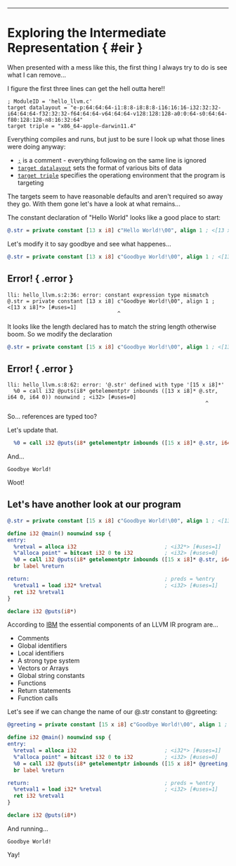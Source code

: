 
----

# Exploring the Intermediate Representation { #eir }

When presented with a mess like this, the first thing I always
try to do is see what I can remove...

I figure the first three lines can get the hell outta here!!

~~~{ .llvm .leave }
; ModuleID = 'hello_llvm.c'
target datalayout = "e-p:64:64:64-i1:8:8-i8:8:8-i16:16:16-i32:32:32-i64:64:64-f32:32:32-f64:64:64-v64:64:64-v128:128:128-a0:0:64-s0:64:64-f80:128:128-n8:16:32:64"
target triple = "x86_64-apple-darwin11.4"
~~~

Everything compiles and runs, but just to be sure I look up what
those lines were doing anyway:

* [`;`](http://llvm.org/docs/LangRef.html) is a comment - everything following on the same line is ignored
* [`target datalayout`](http://llvm.org/docs/LangRef.html) sets the format of various bits of data
* [`target triple`](http://llvm.org/docs/CommandGuide/llc.html) specifies the operationg environment that the program is targeting

The targets seem to have reasonable defaults and aren't required so away they go.
With them gone let's have a look at what remains...


The constant declaration of "Hello World" looks like a good place to start:

```llvm
@.str = private constant [13 x i8] c"Hello World!\00", align 1 ; <[13 x i8]*> [#uses=1]
```

Let's modify it to say goodbye and see what happenes...

```llvm
@.str = private constant [13 x i8] c"Goodbye World!\00", align 1 ; <[13 x i8]*> [#uses=1]
```

## Error! { .error }

```text
lli: hello_llvm.s:2:36: error: constant expression type mismatch
@.str = private constant [13 x i8] c"Goodbye World!\00", align 1 ; <[13 x i8]*> [#uses=1]
                                   ^
```

It looks like the length declared has to match the string length otherwise boom.
So we modify the declaration

```llvm
@.str = private constant [15 x i8] c"Goodbye World!\00", align 1 ; <[13 x i8]*> [#uses=1]
```

## Error! { .error }

```text
lli: hello_llvm.s:8:62: error: '@.str' defined with type '[15 x i8]*'
  %0 = call i32 @puts(i8* getelementptr inbounds ([13 x i8]* @.str, i64 0, i64 0)) nounwind ; <i32> [#uses=0]
                                                               ^
```

So... references are typed too?

Let's update that.

```llvm
  %0 = call i32 @puts(i8* getelementptr inbounds ([15 x i8]* @.str, i64 0, i64 0)) nounwind ; <i32> [#uses=0]
```

And...

```text
Goodbye World!
```

Woot!

## Let's have another look at our program

```llvm
@.str = private constant [15 x i8] c"Goodbye World!\00", align 1 ; <[13 x i8]*> [#uses=1]

define i32 @main() nounwind ssp {
entry:
  %retval = alloca i32                            ; <i32*> [#uses=1]
  %"alloca point" = bitcast i32 0 to i32          ; <i32> [#uses=0]
  %0 = call i32 @puts(i8* getelementptr inbounds ([15 x i8]* @.str, i64 0, i64 0)) nounwind ; <i32> [#uses=0]
  br label %return

return:                                           ; preds = %entry
  %retval1 = load i32* %retval                    ; <i32> [#uses=1]
  ret i32 %retval1
}

declare i32 @puts(i8*)
```

According to [IBM](http://www.ibm.com/developerworks/library/os-createcompilerllvm1/)
the essential components of an LLVM IR program are...


* Comments
* Global identifiers
* Local identifiers
* A strong type system
* Vectors or Arrays
* Global string constants
* Functions
* Return statements
* Function calls

Let's see if we can change the name of our @.str constant to @greeting:

```llvm
@greeting = private constant [15 x i8] c"Goodbye World!\00", align 1 ; <[13 x i8]*> [#uses=1]

define i32 @main() nounwind ssp {
entry:
  %retval = alloca i32                            ; <i32*> [#uses=1]
  %"alloca point" = bitcast i32 0 to i32          ; <i32> [#uses=0]
  %0 = call i32 @puts(i8* getelementptr inbounds ([15 x i8]* @greeting, i64 0, i64 0)) nounwind ; <i32> [#uses=0]
  br label %return

return:                                           ; preds = %entry
  %retval1 = load i32* %retval                    ; <i32> [#uses=1]
  ret i32 %retval1
}

declare i32 @puts(i8*)
```

And running...

```text
Goodbye World!
```

Yay!
